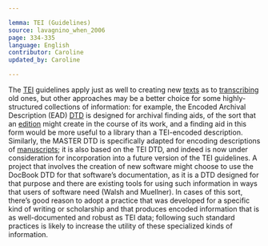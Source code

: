 ```yaml
---

lemma: TEI (Guidelines)
source: lavagnino_when_2006
page: 334-335
language: English
contributor: Caroline
updated_by: Caroline

---
```


The [TEI](TEI.html) guidelines apply just as well to creating new [texts](text.html) as to [transcribing](transcription.html) old ones, but other approaches may be a better choice for some highly-structured collections of information: for example, the Encoded Archival Description (EAD) [DTD](DTD.html) is designed for archival finding aids, of the sort that an [edition](editionScholarly.html) might create in the course of its work, and a finding aid in this form would be more useful to a library than a TEI-encoded description. Similarly, the MASTER DTD is specifically adapted for encoding descriptions of [manuscripts](manuscript.html); it is also based on the TEI DTD, and indeed is now under consideration for incorporation into a future version of the TEI guidelines. A project that involves the creation of new software might choose to use the DocBook DTD for that software’s documentation, as it is a DTD designed for that purpose and there are existing tools for using such information in ways that users of software need (Walsh and Muellner). In cases of this sort, there’s good reason to adopt a practice that was developed for a specific kind of writing or scholarship and that produces encoded information that is as well-documented and robust as TEI data; following such standard practices is likely to increase the utility of these specialized kinds of information.
